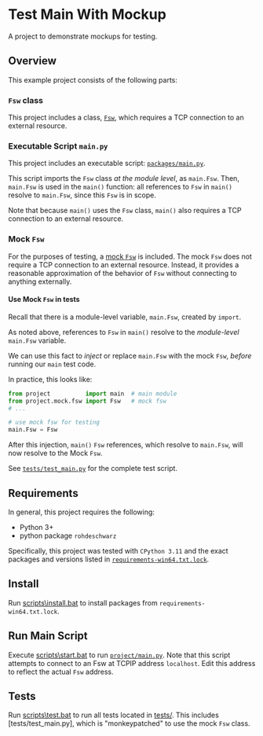 # Test Main With Mockup

A project to demonstrate mockups for testing.

## Overview

This example project consists of the following parts:

### `Fsw` class

This project includes a class, [`Fsw`](project/fsw.py), which requires a TCP connection to an external resource.

### Executable Script `main.py`

This project includes an executable script: [`packages/main.py`](project/main.py).

This script imports  the `Fsw` class *at the module level*, as `main.Fsw`. Then, `main.Fsw` is used in the `main()` function: all references to `Fsw` in `main()` resolve to `main.Fsw`, since this `Fsw` is in scope.

Note that because `main()` uses the `Fsw` class, `main()` also requires a TCP connection to an external resource.

### Mock `Fsw`

For the purposes of testing, a [mock `Fsw`](project/mock/fsw.py) is included. The mock `Fsw` does not require a TCP connection to an external resource. Instead, it provides a reasonable approximation of the behavior of `Fsw` without connecting to anything externally.

#### Use Mock `Fsw` in tests

Recall that there is a module-level variable, `main.Fsw`, created by `import`.

As noted above, references to `Fsw` in `main()` resolve to the *module-level* `main.Fsw` variable.

We can use this fact to *inject* or replace `main.Fsw` with the mock `Fsw`, *before* running our `main` test code.

In practice, this looks like:

```python
from project          import main  # main module
from project.mock.fsw import Fsw   # mock fsw
# ...

# use mock fsw for testing
main.Fsw = Fsw
```

After this injection, `main()` `Fsw` references, which resolve to `main.Fsw`, will now resolve to the Mock `Fsw`.

See [`tests/test_main.py`](tests/test_main.py) for the complete test script.

## Requirements

In general, this project requires the following:

- Python 3+
- python package `rohdeschwarz`

Specifically, this project was tested with `CPython 3.11` and the exact packages and versions listed in [`requirements-win64.txt.lock`](./requirements-win64.txt.lock).

## Install

Run [scripts\install.bat](scripts/install.bat) to install packages from `requirements-win64.txt.lock`.

## Run Main Script

Execute [scripts\start.bat](scripts/start.bat) to run [`project/main.py`](project/main.py). Note that this script attempts to connect to an Fsw at TCPIP address `localhost`. Edit this address to reflect the actual `Fsw` address.

## Tests

Run [scripts\test.bat](scripts/test.bat) to run all tests located in [tests/](./tests). This includes [tests/test_main.py], which is "monkeypatched" to use the mock `Fsw` class.
